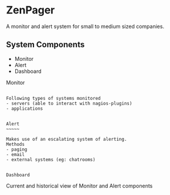 ZenPager
========

A monitor and alert system for small to medium sized companies.


System Components
-----------------

- Monitor
- Alert
- Dashboard


Monitor
~~~~~~~

Following types of systems monitored
- servers (able to interact with nagios-plugins)
- applications


Alert
~~~~~

Makes use of an escalating system of alerting.
Methods
- paging
- email
- external systems (eg: chatrooms)


Dashboard
~~~~~~~~~

Current and historical view of Monitor and Alert components
